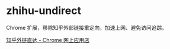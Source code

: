# zhihu-undirect
Chrome 扩展，移除知乎外部链接重定向，加速上网、避免访问追踪。

[知乎外链直达 - Chrome 网上应用店](https://chrome.google.com/webstore/detail/%E7%9F%A5%E4%B9%8E%E5%A4%96%E9%93%BE%E7%9B%B4%E8%BE%BE/chidjfbdenglhicdckjnjccccpgknfhg?hl=zh-CN)
